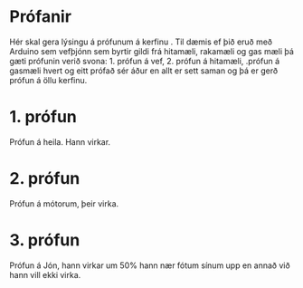 # Prófanir
Hér skal gera lýsingu á prófunum á kerfinu . Til dæmis ef þið eruð með Arduino sem vefþjónn sem byrtir gildi frá hitamæli, 
rakamæli og gas mæli þá gæti prófunin verið svona: 1. prófun á vef, 2. prófun á hitamæli, .prófun á gasmæli hvert og eitt prófað sér 
áður en allt er sett saman og þá er gerð prófun á öllu kerfinu.

<h1>1. prófun</h1>
Prófun á heila. Hann virkar.<br>

<h1>2. prófun</h1>
Prófun á mótorum, þeir virka.<br>

<h1>3. prófun</h1>
Prófun á Jón, hann virkar um 50% hann nær fótum sínum upp en annað við hann vill ekki virka.<br>
